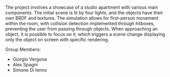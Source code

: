 The project involves a showcase of a studio apartment with various main components. The initial scene is lit by four lights, and the objects have their own BRDF and textures.
The simulation allows for first-person movement within the room, with collision detection implemented through hitboxes, preventing the user from passing through objects.
When approaching an object, it is possible to focus on it, which triggers a scene change displaying only the object on screen with specific rendering.

Group Members:

- Giorgio Vergona
- Alex Spagni
- Simone Di Ienno

